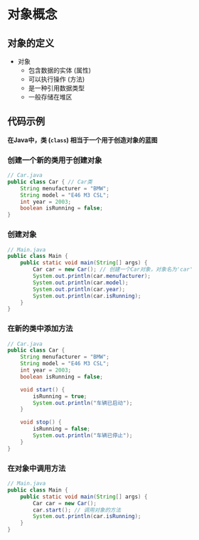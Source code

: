 # 对象概念

## 对象的定义

- 对象
    - 包含数据的实体 (属性)
    - 可以执行操作 (方法)
    - 是一种引用数据类型
    - 一般存储在堆区

## 代码示例

**在Java中，类 (`class`) 相当于一个用于创造对象的蓝图**

### 创建一个新的类用于创建对象

```java
// Car.java
public class Car { // Car类
    String menufacturer = "BMW";
    String model = "E46 M3 CSL";
    int year = 2003;
    boolean isRunning = false;
}
```

### 创建对象

```java
// Main.java
public class Main {
    public static void main(String[] args) {
        Car car = new Car(); // 创建一个Car对象，对象名为'car'
        System.out.println(car.menufacturer);
        System.out.println(car.model);
        System.out.println(car.year);
        System.out.println(car.isRunning);
    }
}
```

### 在新的类中添加方法

```java
// Car.java
public class Car {
    String menufacturer = "BMW";
    String model = "E46 M3 CSL";
    int year = 2003;
    boolean isRunning = false;

    void start() {
        isRunning = true;
        System.out.println("车辆已启动");
    }

    void stop() {
        isRunning = false;
        System.out.println("车辆已停止");
    }
}
```

### 在对象中调用方法

```java
// Main.java
public class Main {
    public static void main(String[] args) {
        Car car = new Car();
        car.start(); // 调用对象的方法
        System.out.println(car.isRunning);
    }
}
```